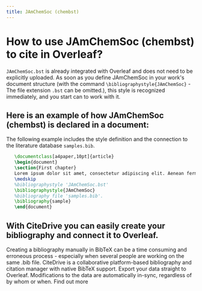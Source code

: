 ```yaml
---
title: JAmChemSoc (chembst)
---
```


# How to use JAmChemSoc (chembst) to cite in Overleaf? 
`JAmChemSoc.bst` is already integrated with Overleaf and does not need to be explicitly uploaded. As soon as you define JAmChemSoc in your work's document structure (with the command `\bibliographystyle{JAmChemSoc}` - The file extension `.bst` can be omitted.), this style is recognized immediately, and you start can to work with it.

## Here is an example of how JAmChemSoc (chembst) is declared in a document:
The following example includes the style definition and the connection to the literature database `samples.bib`.
```tex
   \documentclass[a4paper,10pt]{article}
   \begin{document}
   \section{First chapter}
   Lorem ipsum dolor sit amet, consectetur adipiscing elit. Aenean fermentum justo massa, ut maximus mauris sodales et. Aenean vel elit a erat rhoncus pharetra.
   \medskip
   %bibliographystyle 'JAmChemSoc.bst'
   \bibliographystyle{JAmChemSoc}
   %bibliography file 'samples.bib'.
   \bibliography{sample}
   \end{document}
```

## With CiteDrive you can easily create your bibliography and connect it to Overleaf. 
Creating a bibliography manually in BibTeX can be a time consuming and erroneous process - especially when several people are working on the same .bib file. CiteDrive is a collaborative platform-based bibliography and citation manager with native BibTeX support. Export your data straight to Overleaf. Modifications to the data are automatically in-sync, regardless of by whom or when. Find out more